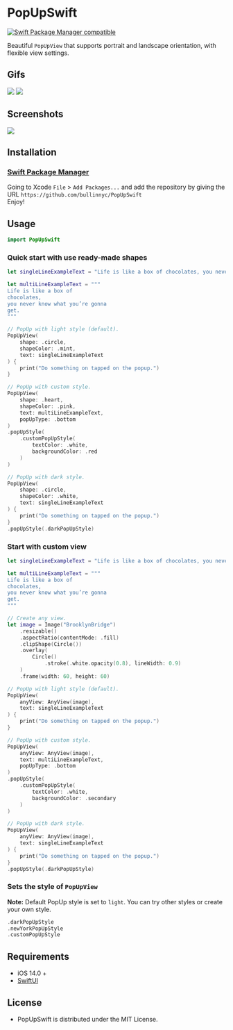 # PopUpSwift

[![Swift Package Manager compatible](https://img.shields.io/badge/SPM-compatible-brightgreen.svg)](https://github.com/apple/swift-package-manager)

Beautiful `PopUpView` that supports portrait and landscape orientation, with flexible view settings.

## Gifs
![](./demo.gif) ![](./demoBounceAnimation.gif)

## Screenshots
![](./demo.png)

## Installation
### [Swift Package Manager](https://swift.org/package-manager/)

Going to Xcode `File` > `Add Packages...` and add the repository by giving the URL `https://github.com/bullinnyc/PopUpSwift`  
Enjoy!

## Usage

```swift
import PopUpSwift
```

### Quick start with use ready-made shapes

```swift
let singleLineExampleText = "Life is like a box of chocolates, you never know what you’re gonna get."

let multiLineExampleText = """
Life is like a box of
chocolates,
you never know what you’re gonna
get.
"""

// PopUp with light style (default).
PopUpView(
    shape: .circle,
    shapeColor: .mint,
    text: singleLineExampleText
) {
    print("Do something on tapped on the popup.")
}

// PopUp with custom style.
PopUpView(
    shape: .heart,
    shapeColor: .pink,
    text: multiLineExampleText,
    popUpType: .bottom
)
.popUpStyle(
    .customPopUpStyle(
        textColor: .white,
        backgroundColor: .red
    )
)

// PopUp with dark style.
PopUpView(
    shape: .circle,
    shapeColor: .white,
    text: singleLineExampleText
) {
    print("Do something on tapped on the popup.")
}
.popUpStyle(.darkPopUpStyle)
```

### Start with custom view

```swift
let singleLineExampleText = "Life is like a box of chocolates, you never know what you’re gonna get."

let multiLineExampleText = """
Life is like a box of
chocolates,
you never know what you’re gonna
get.
"""

// Create any view.
let image = Image("BrooklynBridge")
    .resizable()
    .aspectRatio(contentMode: .fill)
    .clipShape(Circle())
    .overlay(
        Circle()
            .stroke(.white.opacity(0.8), lineWidth: 0.9)
    )
    .frame(width: 60, height: 60)

// PopUp with light style (default).
PopUpView(
    anyView: AnyView(image),
    text: singleLineExampleText
) {
    print("Do something on tapped on the popup.")
}

// PopUp with custom style.
PopUpView(
    anyView: AnyView(image),
    text: multiLineExampleText,
    popUpType: .bottom
)
.popUpStyle(
    .customPopUpStyle(
        textColor: .white,
        backgroundColor: .secondary
    )
)

// PopUp with dark style.
PopUpView(
    anyView: AnyView(image),
    text: singleLineExampleText
) {
    print("Do something on tapped on the popup.")
}
.popUpStyle(.darkPopUpStyle)
```

### Sets the style of `PopUpView`
**Note:** Default PopUp style is set to `light`. You can try other styles or create your own style.

```swift
.darkPopUpStyle
.newYorkPopUpStyle
.customPopUpStyle
```

## Requirements
- iOS 14.0 +
- [SwiftUI](https://developer.apple.com/xcode/swiftui/)

## License
- PopUpSwift is distributed under the MIT License.
